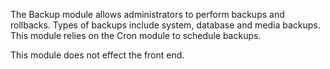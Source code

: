 The Backup module allows administrators to perform backups and rollbacks. Types of backups include system, database and media backups. This module relies on the Cron module to schedule backups.

This module does not effect the front end.